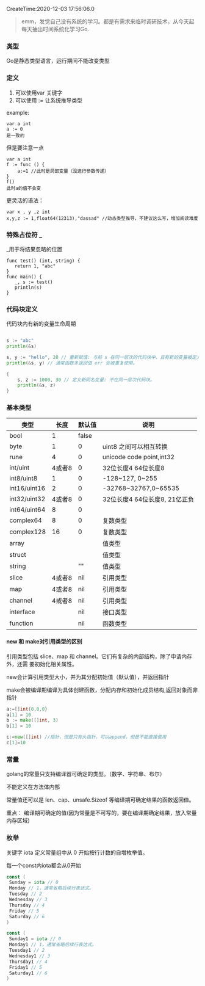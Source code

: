 CreateTime:2020-12-03 17:56:06.0

> emm，发觉自己没有系统的学习。都是有需求来临时调研技术，从今天起每天抽出时间系统化学习Go.

### 类型
Go是静态类型语言，运行期间不能改变类型

### 定义

1. 可以使用var 关键字
2. 可以使用 := 让系统推导类型

example:

```
var a int
a := 0
是一致的
```

但是要注意一点

```
var a int 
f := func () {
    a:=1 //此时是局部变量（没进行参数传递）
}
f()
此时a的值不会变
```

更灵活的语法：
```
var x , y ,z int
x,y,z := 1,float64(12313),"dassad" //动态类型推导，不建议这么写，增加阅读难度
```

### 特殊占位符 _

_用于将结果忽略的位置
```
func test() (int, string) {
   return 1, "abc"
}
func main() {
   _, s := test()
   println(s)
}
```


### 代码块定义

代码块内有新的变量生命周期
```go

s := "abc"
println(&s)

s, y := "hello", 20 // 重新赋值: 与前 s 在同⼀层次的代码块中，且有新的变量被定义。
println(&s, y) // 通常函数多返回值 err 会被重复使⽤。

{
    s, z := 1000, 30 // 定义新同名变量: 不在同⼀层次代码块。
    println(&s, z)
}
```


### 基本类型

|  类型  | 长度  | 默认值  | 说明  |
|  ----  | ----  | ---- |----  |
| bool  | 1 | false |  |
| byte  | 1 | 0 | uint8 之间可以相互转换 |
| rune  | 4 | 0 | unicode code point,int32 |
| int/uint  | 4或者8 | 0 | 32位长度4 64位长度8 |
| int8/uint8  | 1 | 0 | -128~127, 0~255 |
| int16/uint16  | 2 | 0 | -32768~32767,0~65535 |
| int32/uint32  | 4或者8 | 0 | 32位长度4 64位长度8, 21亿正负 |
| int64/uint64  | 8 | 0 |  |
| complex64  | 8 | 0 | 复数类型 |
| complex128  | 16 | 0 | 复数类型 |
| array  |  |  | 值类型 |
| struct  |  |  | 值类型 |
| string  |  | "" | 值类型 |
| slice  | 4或者8 | nil | 引用类型 |
| map  | 4或者8 | nil | 引用类型 |
| channel  | 4或者8 | nil | 引用类型 |
| interface  |  | nil | 接口类型 |
| function  |  | nil | 函数类型 |

#### new 和 make对引用类型的区别

引⽤类型包括 slice、map 和 channel。它们有复杂的内部结构，除了申请内存外，还需
要初始化相关属性。

new会计算引用类型大小，并为其分配初始值（默认值），并返回指针

make会被编译期编译为具体创建函数，分配内存和初始化成员结构,返回对象而非指针

```go
a:=[]int{0,0,0}
a[1] = 10
b := make([]int, 3) 
b[1] = 10 

c:=new([]int) //指针，但是只有头指针，可以append，但是不能直接使用
c[1]=10
```

### 常量

golang的常量只支持编译器可确定的类型。（数字、字符串、布尔）

不能定义在方法体内部

常量值还可以是 len、cap、unsafe.Sizeof 等编译期可确定结果的函数返回值。

重点： 编译期可确定的值(因为常量是不可写的，要在编译期确定结果，放入常量内存区域)

### 枚举

关键字 iota 定义常量组中从 0 开始按⾏计数的⾃增枚举值。

每一个const内iota都会从0开始

```go
const (
 Sunday = iota // 0
 Monday // 1，通常省略后续⾏表达式。
 Tuesday // 2
 Wednesday // 3
 Thursday // 4
 Friday // 5
 Saturday // 6
)

const (
 Sunday1 = iota // 0
 Monday1 // 1，通常省略后续⾏表达式。
 Tuesday1 // 2
 Wednesday1 // 3
 Thursday1 // 4
 Friday1 // 5
 Saturday1 // 6
)
```

